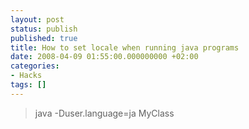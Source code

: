 ```yaml
---
layout: post
status: publish
published: true
title: How to set locale when running java programs
date: 2008-04-09 01:55:00.000000000 +02:00
categories:
- Hacks
tags: []
---
```

<blockquote>java -Duser.language=ja MyClass</blockquote>

